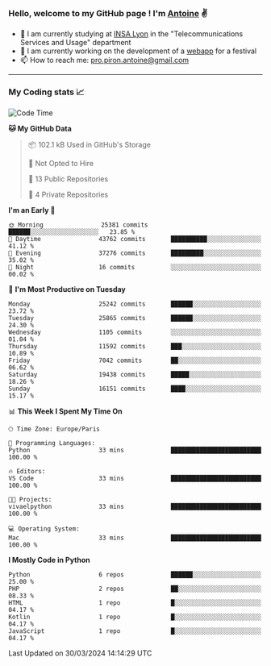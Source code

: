 ### Hello, welcome to my GitHub page ! I'm [Antoine](https://github.com/AntoinePiron) ✌️

- 🌱 I am currently studying at [INSA Lyon](https://www.insa-lyon.fr) in the "Telecommunications Services and Usage" department
- 🔭 I am currently working on the development of a [webapp](https://github.com/24HeuresINSA/Overbookd) for a festival
- 📫 How to reach me: [pro.piron.antoine@gmail.com](mailto:pro.piron.antoine@gmail.com)

---

### My Coding stats 📈
<!--START_SECTION:waka-->
![Code Time](http://img.shields.io/badge/Code%20Time-212%20hrs%2011%20mins-blue)

**🐱 My GitHub Data** 

> 📦 102.1 kB Used in GitHub's Storage 
 > 
> 🚫 Not Opted to Hire
 > 
> 📜 13 Public Repositories 
 > 
> 🔑 4 Private Repositories 
 > 
**I'm an Early 🐤** 

```text
🌞 Morning                25381 commits       ██████░░░░░░░░░░░░░░░░░░░   23.85 % 
🌆 Daytime                43762 commits       ██████████░░░░░░░░░░░░░░░   41.12 % 
🌃 Evening                37276 commits       █████████░░░░░░░░░░░░░░░░   35.02 % 
🌙 Night                  16 commits          ░░░░░░░░░░░░░░░░░░░░░░░░░   00.02 % 
```
📅 **I'm Most Productive on Tuesday** 

```text
Monday                   25242 commits       ██████░░░░░░░░░░░░░░░░░░░   23.72 % 
Tuesday                  25865 commits       ██████░░░░░░░░░░░░░░░░░░░   24.30 % 
Wednesday                1105 commits        ░░░░░░░░░░░░░░░░░░░░░░░░░   01.04 % 
Thursday                 11592 commits       ███░░░░░░░░░░░░░░░░░░░░░░   10.89 % 
Friday                   7042 commits        ██░░░░░░░░░░░░░░░░░░░░░░░   06.62 % 
Saturday                 19438 commits       █████░░░░░░░░░░░░░░░░░░░░   18.26 % 
Sunday                   16151 commits       ████░░░░░░░░░░░░░░░░░░░░░   15.17 % 
```


📊 **This Week I Spent My Time On** 

```text
🕑︎ Time Zone: Europe/Paris

💬 Programming Languages: 
Python                   33 mins             █████████████████████████   100.00 % 

🔥 Editors: 
VS Code                  33 mins             █████████████████████████   100.00 % 

🐱‍💻 Projects: 
vivaelpython             33 mins             █████████████████████████   100.00 % 

💻 Operating System: 
Mac                      33 mins             █████████████████████████   100.00 % 
```

**I Mostly Code in Python** 

```text
Python                   6 repos             ██████░░░░░░░░░░░░░░░░░░░   25.00 % 
PHP                      2 repos             ██░░░░░░░░░░░░░░░░░░░░░░░   08.33 % 
HTML                     1 repo              █░░░░░░░░░░░░░░░░░░░░░░░░   04.17 % 
Kotlin                   1 repo              █░░░░░░░░░░░░░░░░░░░░░░░░   04.17 % 
JavaScript               1 repo              █░░░░░░░░░░░░░░░░░░░░░░░░   04.17 % 
```




 Last Updated on 30/03/2024 14:14:29 UTC
<!--END_SECTION:waka-->
